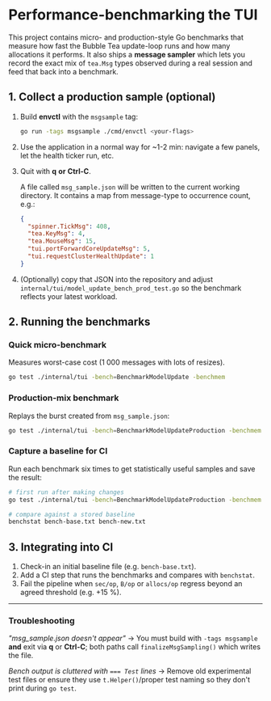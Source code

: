 # Performance-benchmarking the TUI

This project contains micro- and production-style Go benchmarks that measure
how fast the Bubble Tea update-loop runs and how many allocations it performs.
It also ships a **message sampler** which lets you record the exact mix of
`tea.Msg` types observed during a real session and feed that back into a
benchmark.

## 1. Collect a production sample (optional)

1. Build **envctl** with the `msgsample` tag:

   ```bash
   go run -tags msgsample ./cmd/envctl <your-flags>
   ```

2. Use the application in a normal way for ~1-2 min: navigate a few panels,
   let the health ticker run, etc.

3. Quit with **q** **or** **Ctrl-C**.

   A file called `msg_sample.json` will be written to the current working
   directory. It contains a map from message-type to occurrence count, e.g.:

   ```json
   {
     "spinner.TickMsg": 408,
     "tea.KeyMsg": 4,
     "tea.MouseMsg": 15,
     "tui.portForwardCoreUpdateMsg": 5,
     "tui.requestClusterHealthUpdate": 1
   }
   ```

4. (Optionally) copy that JSON into the repository and adjust
   `internal/tui/model_update_bench_prod_test.go` so the benchmark reflects your
   latest workload.

## 2. Running the benchmarks

### Quick micro-benchmark

Measures worst-case cost (1 000 messages with lots of resizes).

```bash
go test ./internal/tui -bench=BenchmarkModelUpdate -benchmem
```

### Production-mix benchmark

Replays the burst created from `msg_sample.json`:

```bash
go test ./internal/tui -bench=BenchmarkModelUpdateProduction -benchmem
```

### Capture a baseline for CI

Run each benchmark six times to get statistically useful samples and save the
result:

```bash
# first run after making changes
go test ./internal/tui -bench=BenchmarkModelUpdateProduction -benchmem -count=6 > bench-new.txt

# compare against a stored baseline
benchstat bench-base.txt bench-new.txt
```

## 3. Integrating into CI

1. Check-in an initial baseline file (e.g. `bench-base.txt`).
2. Add a CI step that runs the benchmarks and compares with `benchstat`.
3. Fail the pipeline when `sec/op`, `B/op` or `allocs/op` regress beyond an
   agreed threshold (e.g. +15 %).

---

### Troubleshooting

*"msg_sample.json doesn't appear"*  → You must build with `-tags msgsample` **and**
exit via **q** or **Ctrl-C**; both paths call `finalizeMsgSampling()` which writes
 the file.

*Bench output is cluttered with `=== Test` lines*  → Remove old experimental
 test files or ensure they use `t.Helper()`/proper test naming so they don't
 print during `go test`. 